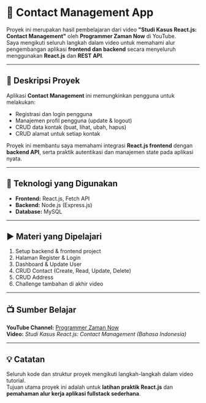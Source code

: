 # 📇 Contact Management App

Proyek ini merupakan hasil pembelajaran dari video **"Studi Kasus React.js: Contact Management"** oleh **Programmer Zaman Now** di YouTube.  
Saya mengikuti seluruh langkah dalam video untuk memahami alur pengembangan aplikasi **frontend dan backend** secara menyeluruh menggunakan **React.js** dan **REST API**.

---

## 📘 Deskripsi Proyek
Aplikasi **Contact Management** ini memungkinkan pengguna untuk melakukan:
- Registrasi dan login pengguna  
- Manajemen profil pengguna (update & logout)  
- CRUD data kontak (buat, lihat, ubah, hapus)  
- CRUD alamat untuk setiap kontak  

Proyek ini membantu saya memahami integrasi **React.js frontend** dengan **backend API**, serta praktik autentikasi dan manajemen state pada aplikasi nyata.

---

## 🧰 Teknologi yang Digunakan
- **Frontend:** React.js, Fetch API  
- **Backend:** Node.js (Express.js)  
- **Database:** MySQL 

---

## ▶️ Materi yang Dipelajari
1. Setup backend & frontend project  
2. Halaman Register & Login  
3. Dashboard & Update User  
4. CRUD Contact (Create, Read, Update, Delete)  
5. CRUD Address  
6. Challenge tambahan di akhir video  

---

## 📺 Sumber Belajar
**YouTube Channel:** [Programmer Zaman Now](https://www.youtube.com/@ProgrammerZamanNow)  
**Video:** *Studi Kasus React.js: Contact Management (Bahasa Indonesia)*

---

## 💡 Catatan
Seluruh kode dan struktur proyek mengikuti langkah-langkah dalam video tutorial.  
Tujuan utama proyek ini adalah untuk **latihan praktik React.js** dan **pemahaman alur kerja aplikasi fullstack sederhana**.

